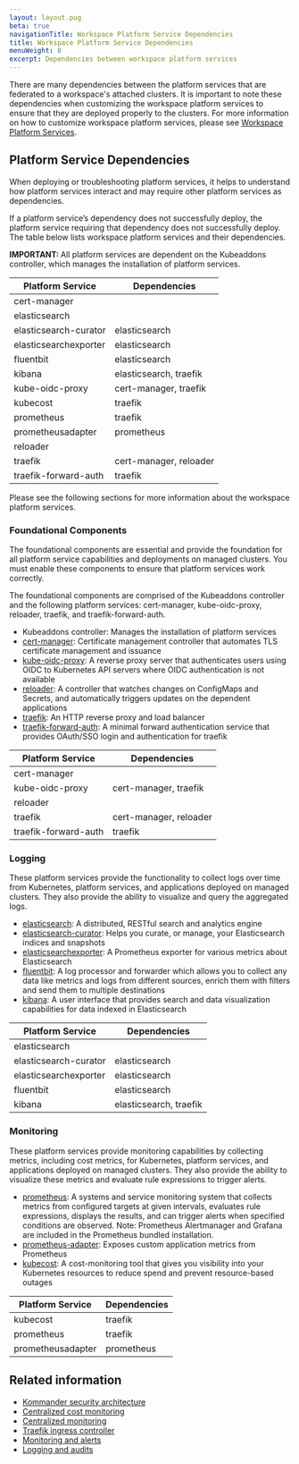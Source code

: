 ```yaml
---
layout: layout.pug
beta: true
navigationTitle: Workspace Platform Service Dependencies
title: Workspace Platform Service Dependencies
menuWeight: 8
excerpt: Dependencies between workspace platform services
---
```


There are many dependencies between the platform services that are federated to a workspace's attached clusters. It is important to note these dependencies when customizing the workspace platform services to ensure that they are deployed properly to the clusters. For more information on how to customize workspace platform services, please see [Workspace Platform Services](/dkp/kommander/1.3/workspaces/workspace-platform-services/).

## Platform Service Dependencies

When deploying or troubleshooting platform services, it helps to understand how platform services interact and may require other platform services as dependencies.

If a platform service’s dependency does not successfully deploy, the platform service requiring that dependency does not successfully deploy. The table below lists workspace platform services and their dependencies.

<p class="message--important"><strong>IMPORTANT: </strong>All platform services are dependent on the Kubeaddons controller, which manages the installation of platform services.</p>

| **Platform Service** | **Dependencies** |
| --- | --- |
| cert-manager |  |
| elasticsearch |  |
| elasticsearch-curator | elasticsearch |
| elasticsearchexporter | elasticsearch |
| fluentbit | elasticsearch |
| kibana |  elasticsearch, traefik |
| kube-oidc-proxy | cert-manager, traefik |
| kubecost | traefik |
| prometheus | traefik |
| prometheusadapter | prometheus |
| reloader |  |
| traefik | cert-manager, reloader |
| traefik-forward-auth | traefik |

Please see the following sections for more information about the workspace platform services.

### Foundational Components

The foundational components are essential and provide the foundation for all platform service capabilities and deployments on managed clusters. You must enable these components to ensure that platform services work correctly.

The foundational components are comprised of the Kubeaddons controller and the following platform services: cert-manager, kube-oidc-proxy, reloader, traefik, and traefik-forward-auth.

- Kubeaddons controller: Manages the installation of platform services
- [cert-manager](https://cert-manager.io/docs): Certificate management controller that automates TLS certificate management and issuance
- [kube-oidc-proxy](https://github.com/jetstack/kube-oidc-proxy): A reverse proxy server that authenticates users using OIDC to Kubernetes API servers where OIDC authentication is not available
- [reloader](https://github.com/stakater/Reloader): A controller that watches changes on ConfigMaps and Secrets, and automatically triggers updates on the dependent applications
- [traefik](https://traefik.io/): An HTTP reverse proxy and load balancer
- [traefik-forward-auth](https://github.com/thomseddon/traefik-forward-auth): A minimal forward authentication service that provides OAuth/SSO login and authentication for traefik

| **Platform Service** | **Dependencies** |
| --- | --- |
| cert-manager |  |
| kube-oidc-proxy | cert-manager, traefik |
| reloader |  |
| traefik | cert-manager, reloader |
| traefik-forward-auth | traefik |

### Logging

These platform services provide the functionality to collect logs over time from Kubernetes, platform services, and applications deployed on managed clusters. They also provide the ability to visualize and query the aggregated logs.

- [elasticsearch](https://www.elastic.co/elasticsearch): A distributed, RESTful search and analytics engine
- [elasticsearch-curator](https://www.elastic.co/guide/en/elasticsearch/client/curator/current/about.html): Helps you curate, or manage, your Elasticsearch indices and snapshots
- [elasticsearchexporter](https://github.com/justwatchcom/elasticsearch_exporter): A Prometheus exporter for various metrics about Elasticsearch
- [fluentbit](https://fluentbit.io): A log processor and forwarder which allows you to collect any data like metrics and logs from different sources, enrich them with filters and send them to multiple destinations
- [kibana](https://www.elastic.co/kibana): A user interface that provides search and data visualization capabilities for data indexed in Elasticsearch

|  **Platform Service** | **Dependencies** |
| --- | --- |
| elasticsearch |  |
| elasticsearch-curator | elasticsearch |
| elasticsearchexporter | elasticsearch |
| fluentbit | elasticsearch |
| kibana | elasticsearch, traefik |

### Monitoring

These platform services provide monitoring capabilities by collecting metrics, including cost metrics, for Kubernetes, platform services, and applications deployed on managed clusters. They also provide the ability to visualize these metrics and evaluate rule expressions to trigger alerts.

- [prometheus](https://prometheus.io): A systems and service monitoring system that collects metrics from configured targets at given intervals, evaluates rule expressions, displays the results, and can trigger alerts when specified conditions are observed. Note: Prometheus Alertmanager and Grafana are included in the Prometheus bundled installation.
- [prometheus-adapter](https://github.com/DirectXMan12/k8s-prometheus-adapter): Exposes custom application metrics from Prometheus
- [kubecost](https://kubecost.com): A cost-monitoring tool that gives you visibility into your Kubernetes resources to reduce spend and prevent resource-based outages

|  **Platform Service** | **Dependencies** |
| --- | --- |
| kubecost | traefik |
| prometheus | traefik |
| prometheusadapter | prometheus |


## Related information

- [Kommander security architecture](/dkp/kommander/1.3/security/)
- [Centralized cost monitoring](/dkp/kommander/1.3/centralized-cost-monitoring/)
- [Centralized monitoring](/dkp/kommander/1.3/centralized-monitoring/)
- [Traefik ingress controller](/dkp/konvoy/1.7/networking/ingress/)
- [Monitoring and alerts](/dkp/konvoy/1.7/monitoring/)
- [Logging and audits](/dkp/konvoy/1.7/logging/)
